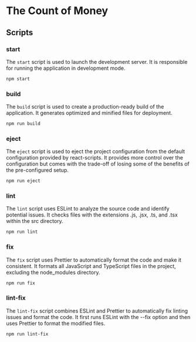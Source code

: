 # The Count of Money

## Scripts

### start
The `start` script is used to launch the development server. It is responsible for running the application in development mode.
```bash
npm start
```

### build

The `build` script is used to create a production-ready build of the application. It generates optimized and minified files for deployment.

```bash
npm run build
```

### eject
The `eject` script is used to eject the project configuration from the default configuration provided by react-scripts. It provides more control over the configuration but comes with the trade-off of losing some of the benefits of the pre-configured setup.
```bash
npm run eject
```

### lint
The `lint` script uses ESLint to analyze the source code and identify potential issues. It checks files with the extensions .js, .jsx, .ts, and .tsx within the src directory.
```bash
npm run lint
```

### fix
The `fix` script uses Prettier to automatically format the code and make it consistent. It formats all JavaScript and TypeScript files in the project, excluding the node_modules directory.
```bash
npm run fix
```

### lint-fix
The `lint-fix` script combines ESLint and Prettier to automatically fix linting issues and format the code. It first runs ESLint with the --fix option and then uses Prettier to format the modified files.
```bash
npm run lint-fix
```